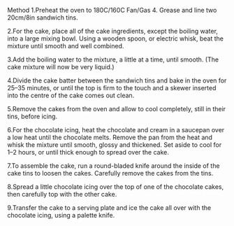 Method
1.Preheat the oven to 180C/160C Fan/Gas 4. Grease and line two 20cm/8in sandwich tins.

2.For the cake, place all of the cake ingredients, except the boiling water, into a large mixing bowl. Using a wooden spoon, or electric whisk, beat the mixture until smooth and well combined.

3.Add the boiling water to the mixture, a little at a time, until smooth. (The cake mixture will now be very liquid.)

4.Divide the cake batter between the sandwich tins and bake in the oven for 25–35 minutes, or until the top is firm to the touch and a skewer inserted into the centre of the cake comes out clean.

5.Remove the cakes from the oven and allow to cool completely, still in their tins, before icing.

6.For the chocolate icing, heat the chocolate and cream in a saucepan over a low heat until the chocolate melts. Remove the pan from the heat and whisk the mixture until smooth, glossy and thickened. Set aside to cool for 1–2 hours, or until thick enough to spread over the cake.

7.To assemble the cake, run a round-bladed knife around the inside of the cake tins to loosen the cakes. Carefully remove the cakes from the tins.

8.Spread a little chocolate icing over the top of one of the chocolate cakes, then carefully top with the other cake.

9.Transfer the cake to a serving plate and ice the cake all over with the chocolate icing, using a palette knife.